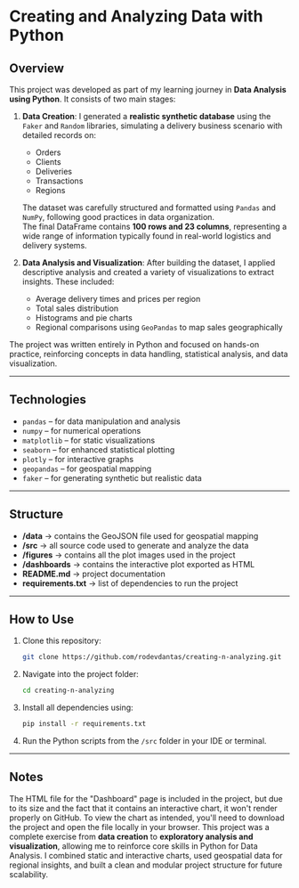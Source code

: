 # Creating and Analyzing Data with Python

## Overview

This project was developed as part of my learning journey in **Data Analysis using Python**. It consists of two main stages:

1. **Data Creation**: I generated a **realistic synthetic database** using the `Faker` and `Random` libraries, simulating a delivery business scenario with detailed records on:
   - Orders
   - Clients
   - Deliveries
   - Transactions
   - Regions

   The dataset was carefully structured and formatted using `Pandas` and `NumPy`, following good practices in data organization.  
   The final DataFrame contains **100 rows and 23 columns**, representing a wide range of information typically found in real-world logistics and delivery systems.

2. **Data Analysis and Visualization**: After building the dataset, I applied descriptive analysis and created a variety of visualizations to extract insights. These included:
   - Average delivery times and prices per region
   - Total sales distribution
   - Histograms and pie charts
   - Regional comparisons using `GeoPandas` to map sales geographically

The project was written entirely in Python and focused on hands-on practice, reinforcing concepts in data handling, statistical analysis, and data visualization.

---

## Technologies

- `pandas` – for data manipulation and analysis  
- `numpy` – for numerical operations  
- `matplotlib` – for static visualizations  
- `seaborn` – for enhanced statistical plotting  
- `plotly` – for interactive graphs  
- `geopandas` – for geospatial mapping  
- `faker` – for generating synthetic but realistic data  

---

## Structure

- **/data** → contains the GeoJSON file used for geospatial mapping  
- **/src** → all source code used to generate and analyze the data  
- **/figures** → contains all the plot images used in the project  
- **/dashboards** → contains the interactive plot exported as HTML  
- **README.md** → project documentation  
- **requirements.txt** → list of dependencies to run the project

---

## How to Use

1. Clone this repository:
   ```bash
   git clone https://github.com/rodevdantas/creating-n-analyzing.git
   ```

2. Navigate into the project folder:
   ```bash
   cd creating-n-analyzing
   ```

3. Install all dependencies using:
   ```bash
   pip install -r requirements.txt
   ```

4. Run the Python scripts from the `/src` folder in your IDE or terminal.

---

## Notes

The HTML file for the "Dashboard" page is included in the project, but due to its size and the fact that it contains an interactive chart, it won't render properly on GitHub. To view the chart as intended, you'll need to download the project and open the file locally in your browser.
This project was a complete exercise from **data creation** to **exploratory analysis and visualization**, allowing me to reinforce core skills in Python for Data Analysis. I combined static and interactive charts, used geospatial data for regional insights, and built a clean and modular project structure for future scalability.


